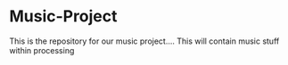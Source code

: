 # Music-Project
This is the repository for our music project.... This will contain music stuff within processing
